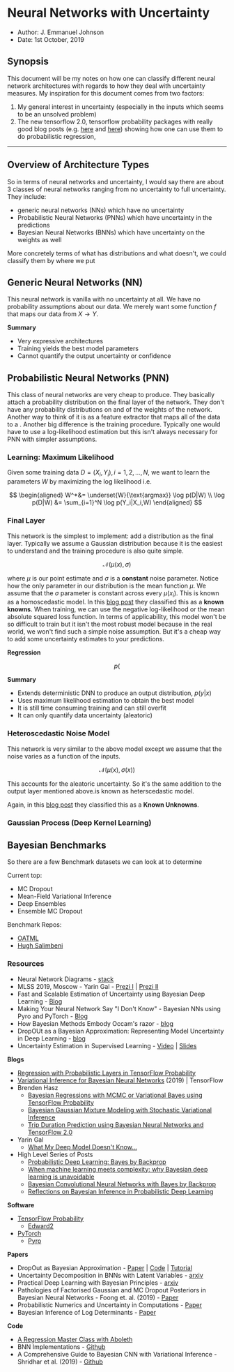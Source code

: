 # Neural Networks with Uncertainty

- Author: J. Emmanuel Johnson
- Date: 1st October, 2019

## Synopsis

This document will be my notes on how one can classify different neural network architectures with regards to how they deal with uncertainty measures. My inspiration for this document comes from two factors:

1. My general interest in uncertainty (especially in the inputs which seems to be an unsolved problem)
2. The new tensorflow 2.0, tensorflow probability packages with really good blog posts (e.g. [here]() and [here]()) showing how one can use them to do probabilistic regression, 

---
## Overview of Architecture Types

So in terms of neural networks and uncertainty, I would say there are about 3 classes of neural networks ranging from no uncertainty to full uncertainty. They include:
* generic neural networks (NNs) which have no uncertainty
* Probabilistic Neural Networks (PNNs) which have uncertainty in the predictions
* Bayesian Neural Networks (BNNs) which have uncertainty on the weights as well

More concretely terms of what has distributions and what doesn't, we could classify them by where we put 

## Generic Neural Networks (NN)

This neural network is vanilla with no uncertainty at all. We have no probability assumptions about our data. We merely want some function $f$ that maps our data from $X \rightarrow Y$. 


**Summary**

* Very expressive architectures
* Training yields the best model parameters
* Cannot quantify the output uncertainty or confidence

## Probabilistic Neural Networks (PNN)

This class of neural networks are very cheap to produce. They basically attach a probability distribution on the final layer of the network. They don't have any probability distributions on and of the weights of the network. Another way to think of it is as a feature extractor that maps all of the data to a . Another big difference is the training procedure. Typically one would have to use a log-likelihood estimation but this isn't always necessary for PNN with simpler assumptions.

### Learning: Maximum Likelihood

Given some training data $D=(X_i, Y_i), i=1,2,\ldots,N$, we want to learn the parameters $W$ by maximizing the log likelihood i.e.

$$
\begin{aligned}
W^*&= \underset{W}{\text{argmax}} \log p(D|W) \\
\log p(D|W) &= \sum_{i=1}^N \log p(Y_i|X_i,W)
\end{aligned}
$$

### Final Layer

This network is the simplest to implement: add a distribution as the final layer. Typically we assume a Gaussian distribution because it is the easiest to understand and the training procedure is also quite simple.

$$\mathcal{N}(\mu(x), \sigma)$$

where $\mu$ is our point estimate and $\sigma$ is a **constant** noise parameter. Notice how the only parameter in our distribution is the mean function $\mu$. We assume that the $\sigma$ parameter is constant across every $\mu(x_i)$. This is known as a homoscedastic model. In this [blog post]() they classified this as a **known knowns**. When training, we can use the negative log-likelihood or the mean absolute squared loss function. In terms of applicability, this model won't be so difficult to train but it isn't the most robust model because in the real world, we won't find such a simple noise assumption. But it's a cheap way to add some uncertainty estimates to your predictions.

**Regression**

$$p($$

**Summary**

* Extends deterministic DNN to produce an output distribution, $p(y|x)$
* Uses maximum likelihood estimation to obtain the best model
* It is still time consuming training and can still overfit
* It can only quantify data uncertainty (aleatoric) 

### Heteroscedastic Noise Model

This network is very similar to the above model except we assume that the noise varies as a function of the inputs. 

$$\mathcal{N}(\mu(x), \sigma(x))$$

This accounts for the aleatoric uncertainty. So it's the same addition to the output layer mentioned above.is known as heterscedastic model. 



Again, in this [blog post]() they classified this as a **Known Unknowns**.

### Gaussian Process (Deep Kernel Learning)

## Bayesian Benchmarks

So there are a few Benchmark datasets we can look at to determine

Current top:

* MC Dropout
* Mean-Field Variational Inference
* Deep Ensembles
* Ensemble MC Dropout

Benchmark Repos:

* [OATML](https://github.com/OATML/bdl-benchmarks)
* [Hugh Salimbeni](https://github.com/hughsalimbeni/bayesian_benchmarks)

### Resources

* Neural Network Diagrams - [stack](https://softwarerecs.stackexchange.com/questions/47841/drawing-neural-networks#targetText=Drawing%20neural%20networks&targetText=Similar%20to%20the%20figures%20in,multilayer%20perceptron%20(neural%20network).)
* MLSS 2019, Moscow - Yarin Gal - [Prezi I](http://bdl101.ml/MLSS_2019_BDL_1.pdf) | [Prezi II](http://bdl101.ml/MLSS_2019_BDL_2.pdf)
* Fast and Scalable Estimation of Uncertainty using Bayesian Deep Learning - [Blog](https://medium.com/lean-in-women-in-tech-india/fast-and-scalable-estimation-of-uncertainty-using-bayesian-deep-learning-e312571042bb)
* Making Your Neural Network Say "I Don't Know" - Bayesian NNs using Pyro and PyTorch - [Blog](https://towardsdatascience.com/making-your-neural-network-say-i-dont-know-bayesian-nns-using-pyro-and-pytorch-b1c24e6ab8cd)
* How Bayesian Methods Embody Occam's razor - [blog](https://medium.com/neuralspace/how-bayesian-methods-embody-occams-razor-43f3d0253137)
* DropOUt as a Bayesian Approximation: Representing Model Uncertainty in Deep Learning - [blog](https://medium.com/@ahmdtaha/dropout-as-a-bayesian-approximation-representing-model-uncertainty-in-deep-learning-7a2e49e64a15)
* Uncertainty Estimation in Supervised Learning - [Video](https://www.youtube.com/watch?v=P4WUl7TDdLo&list=PLe5rNUydzV9QHe8VDStpU0o8Yp63OecdW&index=29&t=0s) | [Slides](https://github.com/bayesgroup/deepbayes-2019/tree/master/lectures/day6)


**Blogs**

* [Regression with Probabilistic Layers in TensorFlow Probability](https://medium.com/tensorflow/regression-with-probabilistic-layers-in-tensorflow-probability-e46ff5d37baf)
* [Variational Inference for Bayesian Neural Networks](http://krasserm.github.io/2019/03/14/bayesian-neural-networks/) (2019) | TensorFlow
* Brenden Hasz
	* [Bayesian Regressions with MCMC or Variational Bayes using TensorFlow Probability](https://brendanhasz.github.io/2018/12/03/tfp-regression.html)
	* [Bayesian Gaussian Mixture Modeling with Stochastic Variational Inference](https://brendanhasz.github.io/2019/06/12/tfp-gmm.html)
	* [Trip Duration Prediction using Bayesian Neural Networks and TensorFlow 2.0](https://brendanhasz.github.io/2019/07/23/bayesian-density-net.html)
* Yarin Gal
	* [What My Deep Model Doesn't Know...](http://www.cs.ox.ac.uk/people/yarin.gal/website/blog_3d801aa532c1ce.html)
* High Level Series of Posts
	* [Probabilistic Deep Learning: Bayes by Backprop](https://medium.com/neuralspace/probabilistic-deep-learning-bayes-by-backprop-c4a3de0d9743)
	* [When machine learning meets complexity: why Bayesian deep learning is unavoidable](https://medium.com/neuralspace/when-machine-learning-meets-complexity-why-bayesian-deep-learning-is-unavoidable-55c97aa2a9cc)
	* [Bayesian Convolutional Neural Networks with Bayes by Backprop](https://medium.com/neuralspace/bayesian-convolutional-neural-networks-with-bayes-by-backprop-c84dcaaf086e)
	* [Reflections on Bayesian Inference in Probabilistic Deep Learning](https://medium.com/@laumannfelix/reflections-on-bayesian-inference-in-probabilistic-deep-learning-416376e42dc0)

**Software**

* [TensorFlow Probability]()
	* [Edward2]()
* [PyTorch]()
	* [Pyro]()

**Papers**

* DropOut as Bayesian Approximation - [Paper](https://arxiv.org/pdf/1506.02142.pdf) | [Code]() | [Tutorial](https://xuwd11.github.io/Dropout_Tutorial_in_PyTorch/)
* Uncertainty Decomposition in BNNs with Latent Variables - [arxiv](https://arxiv.org/abs/1706.08495)
* Practical Deep Learning with Bayesian Principles - [arxiv](https://arxiv.org/abs/1906.02506)
* Pathologies of Factorised Gaussian and MC Dropout Posteriors in Bayesian Neural Networks - Foong et. al. (2019) - [Paper]()
* Probabilistic Numerics and Uncertainty in Computations - [Paper](https://arxiv.org/pdf/1506.01326.pdf)
* Bayesian Inference of Log Determinants - [Paper](https://arxiv.org/pdf/1704.01445.pdf)

**Code**

* [A Regression Master Class with Aboleth](https://aboleth.readthedocs.io/en/stable/tutorials/some_regressors.html) 
* BNN Implementations - [Github](https://github.com/JavierAntoran/Bayesian-Neural-Networks)
* A Comprehensive Guide to Bayesian CNN with Variational Inference - Shridhar et al. (2019) - [Github](https://github.com/kumar-shridhar/PyTorch-BayesianCNN)